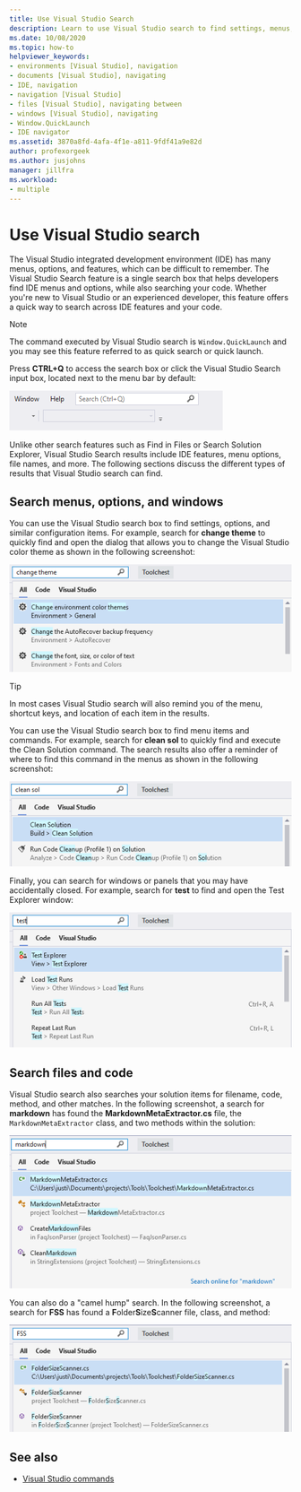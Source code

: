 ```yaml
---
title: Use Visual Studio Search
description: Learn to use Visual Studio search to find settings, menus, and code.
ms.date: 10/08/2020
ms.topic: how-to
helpviewer_keywords:
- environments [Visual Studio], navigation
- documents [Visual Studio], navigating
- IDE, navigation
- navigation [Visual Studio]
- files [Visual Studio], navigating between
- windows [Visual Studio], navigating
- Window.QuickLaunch
- IDE navigator
ms.assetid: 3870a8fd-4afa-4f1e-a811-9fdf41a9e82d
author: profexorgeek
ms.author: jusjohns
manager: jillfra
ms.workload:
- multiple
---
```


# Use Visual Studio search

The Visual Studio integrated development environment (IDE) has many menus, options, and features, which can be difficult to remember. The Visual Studio Search feature is a single search box that helps developers find IDE menus and options, while also searching your code. Whether you're new to Visual Studio or an experienced developer, this feature offers a quick way to search across IDE features and your code.

> [!NOTE]
> The command executed by Visual Studio search is `Window.QuickLaunch` and you may see this feature referred to as quick search or quick launch.

Press **CTRL+Q** to access the search box or click the Visual Studio Search input box, located next to the menu bar by default:

[![Visual Studio search box](media/visual-studio-search-cropped.png)](media/visual-studio-search.png#lightbox)

Unlike other search features such as Find in Files or Search Solution Explorer, Visual Studio Search results include IDE features, menu options, file names, and more. The following sections discuss the different types of results that Visual Studio search can find.

## Search menus, options, and windows

You can use the Visual Studio search box to find settings, options, and similar configuration items. For example, search for **change theme** to quickly find and open the dialog that allows you to change the Visual Studio color theme as shown in the following screenshot:

![Search Visual Studio settings and options](media/visual-studio-search-options.png)

> [!TIP]
> In most cases Visual Studio search will also remind you of the menu, shortcut keys, and location of each item in the results.

You can use the Visual Studio search box to find menu items and commands. For example, search for **clean sol** to quickly find and execute the Clean Solution command. The search results also offer a reminder of where to find this command in the menus as shown in the following screenshot:

![Search Visual Studio menu items and commands](media/visual-studio-search-menu.png)

Finally, you can search for windows or panels that you may have accidentally closed. For example, search for **test** to find and open the Test Explorer window:

![Search Visual Studio windows and panels](media/visual-studio-search-window.png)

## Search files and code

Visual Studio search also searches your solution items for filename, code, method, and other matches. In the following screenshot, a search for **markdown** has found the **MarkdownMetaExtractor.cs** file, the `MarkdownMetaExtractor` class, and two methods within the solution:

![Search files with Visual Studio search](media/visual-studio-search-files.png)

You can also do a "camel hump" search. In the following screenshot, a search for **FSS** has found a **F**older**S**ize**S**canner file, class, and method:

![Camel hump search with Visual Studio search](media/visual-studio-search-camel.png)

## See also

- [Visual Studio commands](reference/visual-studio-commands.md)